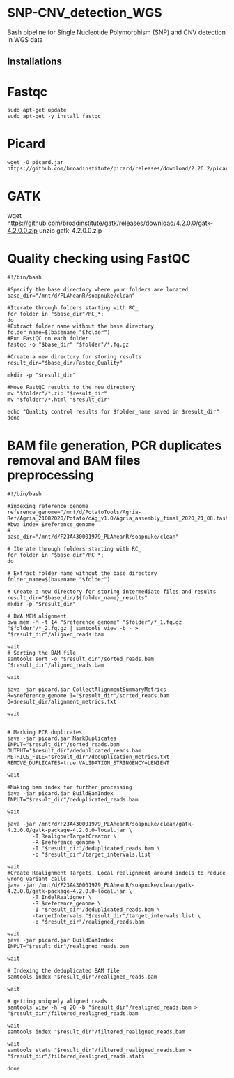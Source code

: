 # SNP-CNV_detection_WGS
Bash pipeline for Single Nucleotide Polymorphism (SNP) and CNV detection in WGS data

## Installations

# Fastqc
   
    sudo apt-get update
    sudo apt-get -y install fastqc 

# Picard

    wget -O picard.jar https://github.com/broadinstitute/picard/releases/download/2.26.2/picard.jar

# GATK
wget https://github.com/broadinstitute/gatk/releases/download/4.2.0.0/gatk-4.2.0.0.zip
unzip gatk-4.2.0.0.zip

# Quality checking using FastQC

```
#!/bin/bash

#Specify the base directory where your folders are located
base_dir="/mnt/d/PLAheanR/soapnuke/clean"

#Iterate through folders starting with RC_
for folder in "$base_dir"/RC_*;
do
#Extract folder name without the base directory
folder_name=$(basename "$folder")
#Run FastQC on each folder
fastqc -o "$base_dir" "$folder"/*.fq.gz

#Create a new directory for storing results
result_dir="$base_dir/Fastqc_Quality"

mkdir -p "$result_dir"

#Move FastQC results to the new directory
mv "$folder"/*.zip "$result_dir"
mv "$folder"/*.html "$result_dir"

echo "Quality control results for $folder_name saved in $result_dir"
done
```
# BAM file generation, PCR duplicates removal and BAM files preprocessing

```
#!/bin/bash

#indexing reference genome
reference_genome="/mnt/d/PotatoTools/Agria-Ref/Agria_21082020/Potato/dAg_v1.0/Agria_assembly_final_2020_21_08.fasta"
#bwa index $reference_genome
#
base_dir="/mnt/d/F23A430001979_PLAheanR/soapnuke/clean"

# Iterate through folders starting with RC_
for folder in "$base_dir"/RC_*;
do

# Extract folder name without the base directory
folder_name=$(basename "$folder")

# Create a new directory for storing intermediate files and results
result_dir="$base_dir/${folder_name}_results"
mkdir -p "$result_dir"

# BWA MEM alignment
bwa mem -M -t 14 "$reference_genome" "$folder"/*_1.fq.gz "$folder"/*_2.fq.gz | samtools view -b - > "$result_dir"/aligned_reads.bam

wait
# Sorting the BAM file
samtools sort -o "$result_dir"/sorted_reads.bam "$result_dir"/aligned_reads.bam

wait

java -jar picard.jar CollectAlignmentSummaryMetrics R=$reference_genome I="$result_dir"/sorted_reads.bam O=$result_dir/alignment_metrics.txt

wait


# Marking PCR duplicates
java -jar picard.jar MarkDuplicates INPUT="$result_dir"/sorted_reads.bam OUTPUT="$result_dir"/deduplicated_reads.bam METRICS_FILE="$result_dir"/deduplication_metrics.txt REMOVE_DUPLICATES=true VALIDATION_STRINGENCY=LENIENT

wait

#Making bam index for further processing
java -jar picard.jar BuildBamIndex INPUT="$result_dir"/deduplicated_reads.bam

wait

java -jar /mnt/d/F23A430001979_PLAheanR/soapnuke/clean/gatk-4.2.0.0/gatk-package-4.2.0.0-local.jar \
        -T RealignerTargetCreator \
        -R $reference_genome \
        -I "$result_dir"/deduplicated_reads.bam \
        -o "$result_dir"/target_intervals.list

wait
#Create Realignment Targets. Local realignment around indels to reduce wrong variant calls
java -jar /mnt/d/F23A430001979_PLAheanR/soapnuke/clean/gatk-4.2.0.0/gatk-package-4.2.0.0-local.jar \
        -T IndelRealigner \
        -R $reference_genome \
        -I "$result_dir"/deduplicated_reads.bam \
        -targetIntervals "$result_dir"/target_intervals.list \
        -o "$result_dir"/realigned_reads.bam

wait
java -jar picard.jar BuildBamIndex INPUT="$result_dir"/realigned_reads.bam

wait

# Indexing the deduplicated BAM file
samtools index "$result_dir"/realigned_reads.bam

wait

# getting uniquely aligned reads
samtools view -h -q 20 -b "$result_dir"/realigned_reads.bam > "$result_dir"/filtered_realigned_reads.bam

wait
samtools index "$result_dir"/filtered_realigned_reads.bam

wait
samtools stats "$result_dir"/filtered_realigned_reads.bam > "$result_dir"/filtered_realigned_reads.stats

done
```
    
